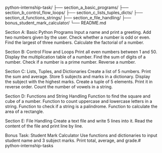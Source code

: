 python-internship-task/
├── section_a_basic_programs/
├── section_b_control_flow_loops/
├── section_c_lists_tuples_dicts/
├── section_d_functions_strings/
├── section_e_file_handling/
├── bonus_student_mark_calculator/
└── README.md


Section A: Basic Python Programs
Input a name and print a greeting.
Add two numbers given by the user.
Check whether a number is odd or even.
Find the largest of three numbers.
Calculate the factorial of a number.

Section B: Control Flow and Loops
Print all even numbers between 1 and 50.
Display the multiplication table of a number.
Find the sum of digits of a number.
Check if a number is a prime number.
Reverse a number.

Section C: Lists, Tuples, and Dictionaries
Create a list of 5 numbers. Print the sum and average.
Store 5 subjects and marks in a dictionary. Display the subject with the highest marks.
Create a tuple of 5 elements. Print it in reverse order.
Count the number of vowels in a string.

 Section D: Functions and String Handling
Function to find the square and cube of a number.
Function to count uppercase and lowercase letters in a string.
Function to check if a string is a palindrome.
Function to calculate the area of a rectangle.

 Section E: File Handling
Create a text file and write 5 lines into it.
Read the content of the file and print line by line.

Bonus Task: Student Mark Calculator
Use functions and dictionaries to input student name and 3 subject marks.
Print total, average, and grade.# python-internship-tasks
